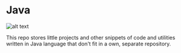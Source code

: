 # Java 

![alt text](https://imgs.search.brave.com/Y5NU5TtPlrczIZBdj4Ew-HwDxeQXTg3ZsPYCNh3avus/rs:fit:1200:1200:1/g:ce/aHR0cDovL3BoYW5k/cm9pZC5jb20vd3At/Y29udGVudC91cGxv/YWRzLzIwMTQvMTAv/Y29mZmVlLmpwZw "Coffee")

This repo stores little projects and other snippets of code and utilities written in Java language that don't fit in a own, separate repository.
